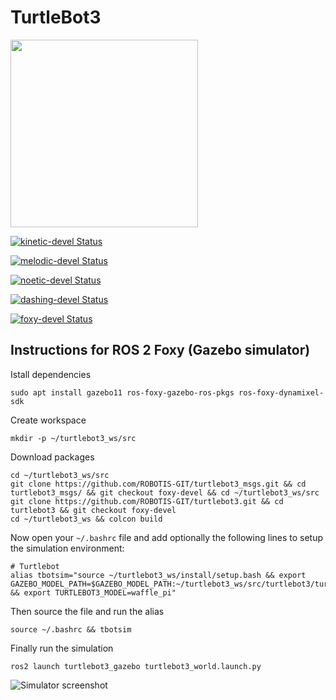 # TurtleBot3
<img src="https://github.com/ROBOTIS-GIT/emanual/blob/master/assets/images/platform/turtlebot3/logo_turtlebot3.png" width="300">  

[![kinetic-devel Status](https://github.com/ROBOTIS-GIT/turtlebot3_simulations/workflows/kinetic-devel/badge.svg)](https://github.com/ROBOTIS-GIT/turtlebot3_simulations/tree/kinetic-devel)

[![melodic-devel Status](https://github.com/ROBOTIS-GIT/turtlebot3_simulations/workflows/melodic-devel/badge.svg)](https://github.com/ROBOTIS-GIT/turtlebot3_simulations/tree/melodic-devel)

[![noetic-devel Status](https://github.com/ROBOTIS-GIT/turtlebot3_simulations/workflows/noetic-devel/badge.svg)](https://github.com/ROBOTIS-GIT/turtlebot3_simulations/tree/noetic-devel)

[![dashing-devel Status](https://github.com/ROBOTIS-GIT/turtlebot3_simulations/workflows/dashing-devel/badge.svg)](https://github.com/ROBOTIS-GIT/turtlebot3_simulations/tree/dashing-devel)

[![foxy-devel Status](https://github.com/ROBOTIS-GIT/turtlebot3_simulations/workflows/foxy-devel/badge.svg)](https://github.com/ROBOTIS-GIT/turtlebot3_simulations/tree/foxy-devel)

## Instructions for ROS 2 Foxy (Gazebo simulator)

Istall dependencies
```
sudo apt install gazebo11 ros-foxy-gazebo-ros-pkgs ros-foxy-dynamixel-sdk
```

Create workspace
```
mkdir -p ~/turtlebot3_ws/src
```

Download packages
```
cd ~/turtlebot3_ws/src
git clone https://github.com/ROBOTIS-GIT/turtlebot3_msgs.git && cd turtlebot3_msgs/ && git checkout foxy-devel && cd ~/turtlebot3_ws/src
git clone https://github.com/ROBOTIS-GIT/turtlebot3.git && cd turtlebot3 && git checkout foxy-devel
cd ~/turtlebot3_ws && colcon build
```

Now open your `~/.bashrc` file and add optionally the following lines to setup the simulation environment:
```
# Turtlebot
alias tbotsim="source ~/turtlebot3_ws/install/setup.bash && export GAZEBO_MODEL_PATH=$GAZEBO_MODEL_PATH:~/turtlebot3_ws/src/turtlebot3/turtlebot3_simulations/turtlebot3_gazebo/models && export TURTLEBOT3_MODEL=waffle_pi"
```

Then source the file and run the alias
```
source ~/.bashrc && tbotsim
```

Finally run the simulation
```
ros2 launch turtlebot3_gazebo turtlebot3_world.launch.py
```

![Simulator screenshot](./sim.png)
